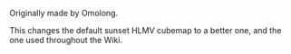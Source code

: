 Originally made by Omolong.

This changes the default sunset HLMV cubemap to a better one, and the one used throughout the Wiki.